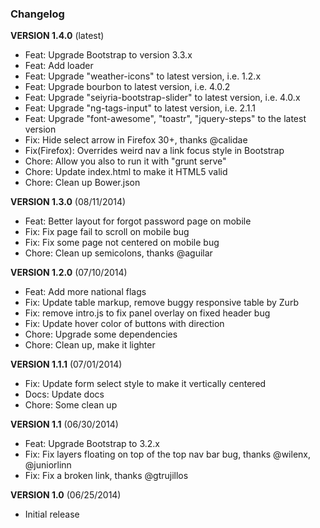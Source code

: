 

### Changelog

**VERSION 1.4.0** (latest)

* Feat: Upgrade Bootstrap to version 3.3.x
* Feat: Add loader
* Feat: Upgrade "weather-icons" to latest version, i.e. 1.2.x
* Feat: Upgrade bourbon to latest version, i.e. 4.0.2
* Feat: Upgrade "seiyria-bootstrap-slider" to latest version, i.e. 4.0.x
* Feat: Upgrade "ng-tags-input" to latest version, i.e. 2.1.1
* Feat: Upgrade "font-awesome", "toastr", "jquery-steps" to the latest version
* Fix: Hide select arrow in Firefox 30+, thanks @calidae
* Fix(Firefox): Overrides weird nav a link focus style in Bootstrap
* Chore: Allow you also to run it with "grunt serve"
* Chore: Update index.html to make it HTML5 valid
* Chore: Clean up Bower.json


**VERSION 1.3.0** (08/11/2014)

* Feat: Better layout for forgot password page on mobile
* Fix: Fix page fail to scroll on mobile bug
* Fix: Fix some page not centered on mobile bug
* Chore: Clean up semicolons, thanks @aguilar


**VERSION 1.2.0** (07/10/2014)

* Feat: Add more national flags
* Fix: Update table markup, remove buggy responsive table by Zurb
* Fix: remove intro.js to fix panel overlay on fixed header bug
* Fix: Update hover color of buttons with direction
* Chore: Upgrade some dependencies
* Chore: Clean up, make it lighter


**VERSION 1.1.1** (07/01/2014)

* Fix: Update form select style to make it vertically centered
* Docs: Update docs
* Chore: Some clean up


**VERSION 1.1** (06/30/2014)

* Feat: Upgrade Bootstrap to 3.2.x
* Fix: Fix layers floating on top of the top nav bar bug, thanks @wilenx, @juniorlinn
* Fix: Fix a broken link, thanks @gtrujillos


**VERSION 1.0** (06/25/2014)

* Initial release
